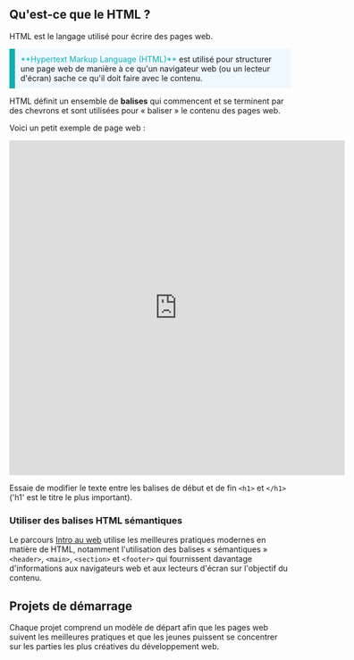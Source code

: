 ## Qu'est-ce que le HTML ?

HTML est le langage utilisé pour écrire des pages web.

<p style="border-left: solid; border-width:10px; border-color: #0faeb0; background-color: aliceblue; padding: 10px;">
<span style="color: #0faeb0">**Hypertext Markup Language (HTML)**</span> est utilisé pour structurer une page web de manière à ce qu'un navigateur web (ou un lecteur d'écran) sache ce qu'il doit faire avec le contenu. 
</p>

HTML définit un ensemble de **balises** qui commencent et se terminent par des chevrons et sont utilisées pour « baliser » le contenu des pages web.

Voici un petit exemple de page web :

<iframe src="https://editor.raspberrypi.org/en/embed/viewer/gswd-example-1" width="600" height="600" frameborder="0" marginwidth="0" marginheight="0" allowfullscreen> </iframe>

Essaie de modifier le texte entre les balises de début et de fin `<h1>` et `</h1>` ('h1' est le titre le plus important).

### Utiliser des balises HTML sémantiques
Le parcours [Intro au web](https://projects.raspberrypi.org/fr-FR/pathways/web-intro) utilise les meilleures pratiques modernes en matière de HTML, notamment l'utilisation des balises « sémantiques » `<header>`, `<main>`, `<section>` et `<footer>` qui fournissent davantage d'informations aux navigateurs web et aux lecteurs d'écran sur l'objectif du contenu.

## Projets de démarrage
Chaque projet comprend un modèle de départ afin que les pages web suivent les meilleures pratiques et que les jeunes puissent se concentrer sur les parties les plus créatives du développement web.
